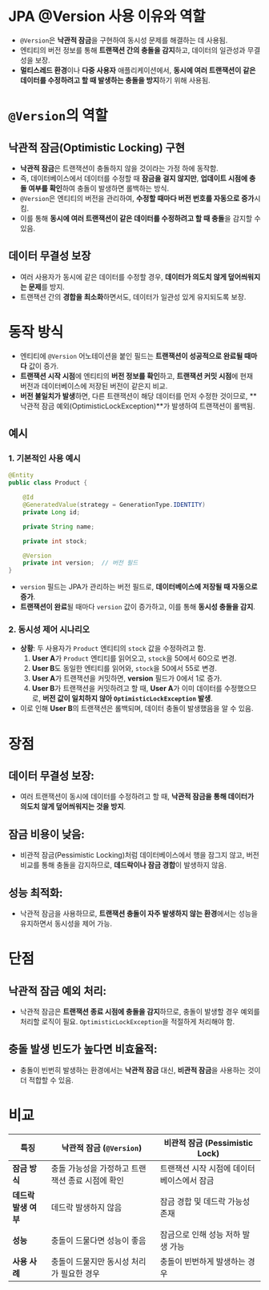 # JPA @Version 사용 이유와 역할

- `@Version`은 **낙관적 잠금**을 구현하여 동시성 문제를 해결하는 데 사용됨.
- 엔티티의 버전 정보를 통해 **트랜잭션 간의 충돌을 감지**하고, 데이터의 일관성과 무결성을 보장.
- **멀티스레드 환경**이나 **다중 사용자** 애플리케이션에서, **동시에 여러 트랜잭션이 같은 데이터를 수정하려고 할 때 발생하는 충돌을 방지**하기 위해 사용됨.

# **`@Version`의 역할**

## **낙관적 잠금(Optimistic Locking) 구현**

- **낙관적 잠금**은 트랜잭션이 충돌하지 않을 것이라는 가정 하에 동작함.
- 즉, 데이터베이스에서 데이터를 수정할 때 **잠금을 걸지 않지만**, **업데이트 시점에 충돌 여부를 확인**하여 충돌이 발생하면 롤백하는 방식.
- `@Version`은 엔티티의 버전을 관리하여, **수정할 때마다 버전 번호를 자동으로 증가**시킴.
- 이를 통해 **동시에 여러 트랜잭션이 같은 데이터를 수정하려고 할 때 충돌**을 감지할 수 있음.

## **데이터 무결성 보장**

- 여러 사용자가 동시에 같은 데이터를 수정할 경우, **데이터가 의도치 않게 덮어씌워지는 문제**를 방지.
- 트랜잭션 간의 **경합을 최소화**하면서도, 데이터가 일관성 있게 유지되도록 보장.

# **동작 방식**

- 엔티티에 `@Version` 어노테이션을 붙인 필드는 **트랜잭션이 성공적으로 완료될 때마다** 값이 증가.
- **트랜잭션 시작 시점**에 엔티티의 **버전 정보를 확인**하고, **트랜잭션 커밋 시점**에 현재 버전과 데이터베이스에 저장된 버전이 같은지 비교.
- **버전 불일치가 발생**하면, 다른 트랜잭션이 해당 데이터를 먼저 수정한 것이므로, **낙관적 잠금 예외(OptimisticLockException)**가 발생하여 트랜잭션이 롤백됨.

## 예시

### 1. **기본적인 사용 예시**

```java
@Entity
public class Product {

    @Id
    @GeneratedValue(strategy = GenerationType.IDENTITY)
    private Long id;

    private String name;

    private int stock;

    @Version
    private int version;  // 버전 필드
}
```

- `version` 필드는 JPA가 관리하는 버전 필드로, **데이터베이스에 저장될 때 자동으로 증가**.
- **트랜잭션이 완료**될 때마다 `version` 값이 증가하고, 이를 통해 **동시성 충돌을 감지**.

### 2. **동시성 제어 시나리오**

- **상황**: 두 사용자가 `Product` 엔티티의 `stock` 값을 수정하려고 함.
    1. **User A**가 `Product` 엔티티를 읽어오고, `stock`을 50에서 60으로 변경.
    2. **User B**도 동일한 엔티티를 읽어와, `stock`을 50에서 55로 변경.
    3. **User A**가 트랜잭션을 커밋하면, **version** 필드가 0에서 1로 증가.
    4. **User B**가 트랜잭션을 커밋하려고 할 때, **User A**가 이미 데이터를 수정했으므로, **버전 값이 일치하지 않아 `OptimisticLockException` 발생**.
- 이로 인해 **User B**의 트랜잭션은 롤백되며, 데이터 충돌이 발생했음을 알 수 있음.

# 장점

## **데이터 무결성 보장**:

- 여러 트랜잭션이 동시에 데이터를 수정하려고 할 때, **낙관적 잠금을 통해 데이터가 의도치 않게 덮어씌워지는 것을 방지**.

## **잠금 비용이 낮음**:

- 비관적 잠금(Pessimistic Locking)처럼 데이터베이스에서 행을 잠그지 않고, 버전 비교를 통해 충돌을 감지하므로, **데드락이나 잠금 경합**이 발생하지 않음.

## **성능 최적화**:

- 낙관적 잠금을 사용하므로, **트랜잭션 충돌이 자주 발생하지 않는 환경**에서는 성능을 유지하면서 동시성을 제어 가능.

# 단점

## **낙관적 잠금 예외 처리**:

- 낙관적 잠금은 **트랜잭션 종료 시점에 충돌을 감지**하므로, 충돌이 발생할 경우 예외를 처리할 로직이 필요. `OptimisticLockException`을 적절하게 처리해야 함.

## **충돌 발생 빈도가 높다면 비효율적**:

- 충돌이 빈번히 발생하는 환경에서는 **낙관적 잠금** 대신, **비관적 잠금**을 사용하는 것이 더 적합할 수 있음.

# 비교

| **특징** | **낙관적 잠금 (`@Version`)** | **비관적 잠금 (Pessimistic Lock)** |
| --- | --- | --- |
| **잠금 방식** | 충돌 가능성을 가정하고 트랜잭션 종료 시점에 확인 | 트랜잭션 시작 시점에 데이터베이스에서 잠금 |
| **데드락 발생 여부** | 데드락 발생하지 않음 | 잠금 경합 및 데드락 가능성 존재 |
| **성능** | 충돌이 드물다면 성능이 좋음 | 잠금으로 인해 성능 저하 발생 가능 |
| **사용 사례** | 충돌이 드물지만 동시성 처리가 필요한 경우 | 충돌이 빈번하게 발생하는 경우 |